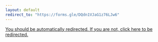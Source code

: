 ```yaml
---
layout: default
redirect_to: "https://forms.gle/DQdn1VJaG1z76LJw6"
---
```


<p><a href="https://forms.gle/DQdn1VJaG1z76LJw6">You should be automatically redirected. If you are not, click here to be redirected.</a></p>

